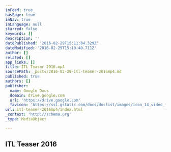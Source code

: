 ```yaml
---
inFeed: true
hasPage: true
inNav: true
inLanguage: null
starred: false
keywords: []
description: ''
datePublished: '2016-02-29T15:11:04.329Z'
dateModified: '2016-02-29T15:10:40.711Z'
author: []
related: []
app_links: []
title: ITL Teaser 2016.mp4
sourcePath: _posts/2016-02-29-itl-teaser-2016mp4.md
published: true
authors: []
publisher:
  name: Google Docs
  domain: drive.google.com
  url: 'https://drive.google.com'
  favicon: 'https://ssl.gstatic.com/docs/doclist/images/icon_14_video_favicon.ico'
url: itl-teaser-2016mp4/index.html
_context: 'http://schema.org'
_type: MediaObject

---
```

<article style=""><h1>ITL Teaser 2016</h1></article>